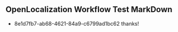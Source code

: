 ## OpenLocalization Workflow Test MarkDown
* 8e1d7fb7-ab68-4621-84a9-c6799ad1bc62 thanks!

<!--HONumber=Dec16_HO1-->



